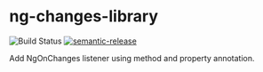 # ng-changes-library
![Build Status](https://travis-ci.org/alfredosalzillo/ng-changes-listener.svg?branch=master)
[![semantic-release](https://img.shields.io/badge/%20%20%F0%9F%93%A6%F0%9F%9A%80-semantic--release-e10079.svg)](https://github.com/semantic-release/semantic-release)

Add NgOnChanges listener using method and property annotation.

